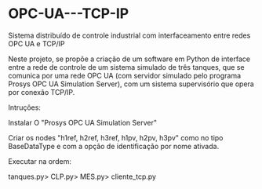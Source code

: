 # OPC-UA---TCP-IP
Sistema distribuído de controle industrial com interfaceamento entre redes OPC UA e TCP/IP

Neste projeto, se propõe a criação de um software em Python de interface entre a
rede de controle de um sistema simulado de três tanques, que se comunica por uma rede
OPC UA (com servidor simulado pelo programa Prosys OPC UA Simulation Server), com
um sistema supervisório que opera por conexão TCP/IP.

Intruções:

Instalar O "Prosys OPC UA Simulation Server"

Criar os nodes "h1ref, h2ref, h3ref, h1pv, h2pv, h3pv" como no tipo BaseDataType e com a opção de identificação por nome ativada.

Executar na ordem:

tanques.py> CLP.py> MES.py> cliente_tcp.py
